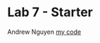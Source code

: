 # Lab 7 - Starter

Andrew Nguyen
[my code](https://andrewphanguyen.github.io/lab7-starter/index.html)
